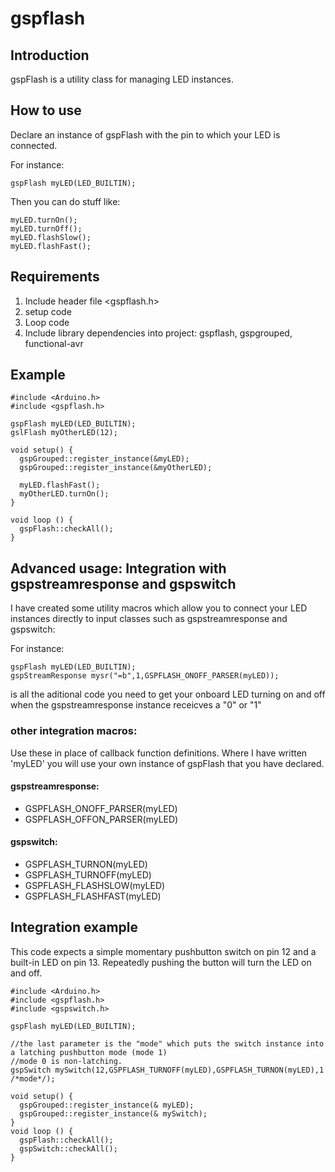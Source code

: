 # gspflash

## Introduction
gspFlash is a utility class for managing LED instances.

## How to use
Declare an instance of gspFlash with the pin to which your LED is connected.

For instance:

```
gspFlash myLED(LED_BUILTIN);
```
Then you can do stuff like:
```
myLED.turnOn();
myLED.turnOff();
myLED.flashSlow();
myLED.flashFast();
```

## Requirements
1. Include header file <gspflash.h>
2. setup code
3. Loop code
4. Include library dependencies into project: gspflash, gspgrouped, functional-avr

## Example

```
#include <Arduino.h>
#include <gspflash.h>

gspFlash myLED(LED_BUILTIN);
gslFlash myOtherLED(12);

void setup() {
  gspGrouped::register_instance(&myLED);
  gspGrouped::register_instance(&myOtherLED);
  
  myLED.flashFast();
  myOtherLED.turnOn();
}

void loop () {
  gspFlash::checkAll();
}
```
## Advanced usage: Integration with gspstreamresponse and gspswitch

I have created some utility macros which allow you to connect your LED instances directly to input classes such as gspstreamresponse and gspswitch:

For instance:

```
gspFlash myLED(LED_BUILTIN);
gspStreamResponse mysr("=b",1,GSPFLASH_ONOFF_PARSER(myLED));
```

is all the aditional code you need to get your onboard LED turning on and off when the gspstreamresponse instance receicves a "0" or "1"

### other integration macros:

Use these in place of callback function definitions. Where I have written 'myLED' you will use your own instance of gspFlash that you have declared.

#### gspstreamresponse:
- GSPFLASH_ONOFF_PARSER(myLED)
- GSPFLASH_OFFON_PARSER(myLED)
  
#### gspswitch:
- GSPFLASH_TURNON(myLED)
- GSPFLASH_TURNOFF(myLED)
- GSPFLASH_FLASHSLOW(myLED)
- GSPFLASH_FLASHFAST(myLED)
  
## Integration example
This code expects a simple momentary pushbutton switch on pin 12 and a built-in LED on pin 13.
Repeatedly pushing the button will turn the LED on and off.

```
#include <Arduino.h>
#include <gspflash.h>
#include <gspswitch.h>

gspFlash myLED(LED_BUILTIN);

//the last parameter is the "mode" which puts the switch instance into a latching pushbutton mode (mode 1)
//mode 0 is non-latching.
gspSwitch mySwitch(12,GSPFLASH_TURNOFF(myLED),GSPFLASH_TURNON(myLED),1 /*mode*/);

void setup() {
  gspGrouped::register_instance(& myLED);
  gspGrouped::register_instance(& mySwitch);
}
void loop () {
  gspFlash::checkAll();
  gspSwitch::checkAll();
}
```
